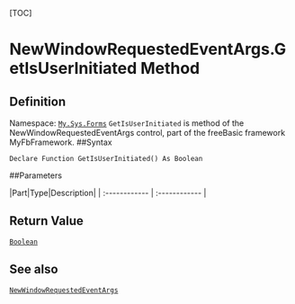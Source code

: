 [TOC]
# NewWindowRequestedEventArgs.GetIsUserInitiated Method

## Definition
Namespace: [`My.Sys.Forms`](My.Sys.Forms.md)
`GetIsUserInitiated` is method of the NewWindowRequestedEventArgs control, part of the freeBasic framework MyFbFramework.
##Syntax
```freeBasic
Declare Function GetIsUserInitiated() As Boolean
```

##Parameters

|Part|Type|Description|
| :------------ | :------------ |

## Return Value
[`Boolean`]("https://www.freebasic.net/wiki/KeyPgBoolean")
## See also
[`NewWindowRequestedEventArgs`](NewWindowRequestedEventArgs.md)
